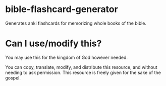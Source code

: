 # bible-flashcard-generator
Generates anki flashcards for memorizing whole books of the bible.


# Can I use/modify this?
You may use this for the kingdom of God however needed.

You can copy, translate, modify, and distribute this resource, and without needing to ask permission.
This resource is freely given for the sake of the gospel.

